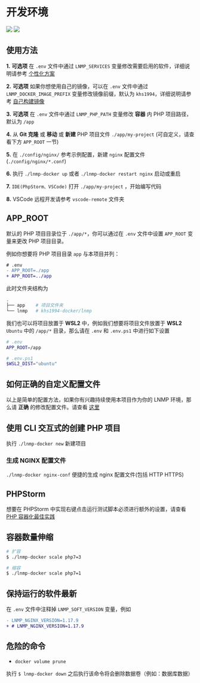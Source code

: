 # 开发环境

[![](https://img.shields.io/badge/AD-%E8%85%BE%E8%AE%AF%E4%BA%91%E5%AE%B9%E5%99%A8%E6%9C%8D%E5%8A%A1-blue.svg)](https://cloud.tencent.com/act/cps/redirect?redirect=10058&cps_key=3a5255852d5db99dcd5da4c72f05df61) [![](https://img.shields.io/badge/Support-%E8%85%BE%E8%AE%AF%E4%BA%91%E8%87%AA%E5%AA%92%E4%BD%93-brightgreen.svg)](https://cloud.tencent.com/developer/support-plan?invite_code=13vokmlse8afh)

## 使用方法

**1.** **可选项** 在 `.env` 文件中通过 `LNMP_SERVICES` 变量修改需要启用的软件，详细说明请参考 [个性化方案](custom.md)

**2.** **可选项** 如果你想使用自己的镜像，可以在 `.env` 文件中通过 `LNMP_DOCKER_IMAGE_PREFIX` 变量修改镜像前缀，默认为 `khs1994`，详细说明请参考 [自己构建镜像](build.md)

**3.** **可选项** 在 `.env` 文件中通过 `LNMP_PHP_PATH` 变量修改 **容器** 内 PHP 项目路径，默认为 `/app`

**4.** 从 **Git 克隆** 或 **移动** 或 **新建** PHP 项目文件 `./app/my-project` (可自定义，请查看下方 `APP_ROOT` 一节)

**5.** 在 `./config/nginx/` 参考示例配置，新建 `nginx` 配置文件(`./config/nginx/*.conf`)

**6.** 执行 `./lnmp-docker up` 或者 `./lnmp-docker restart nginx` 启动或重启

**7.** `IDE(PhpStorm、VSCode)` 打开 `./app/my-project` ，开始编写代码

**8.** VSCode 远程开发请参考 `vscode-remote` 文件夹

## APP_ROOT

默认的 PHP 项目目录位于 `./app/*`，你可以通过在 `.env` 文件中设置 `APP_ROOT` 变量来更改 PHP 项目目录。

例如你想要将 PHP 项目目录 `app` 与本项目并列：

```diff
# .env
- APP_ROOT=./app
+ APP_ROOT=../app
```

此时文件夹结构为

```bash
.
├── app    # 项目文件夹
└── lnmp   # khs1994-docker/lnmp
```

我们也可以将项目放置于 **WSL2** 中，例如我们想要将项目文件放置于 **WSL2** `Ubuntu` 中的 `/app/*` 目录，那么请在 `.env` 和 `.env.ps1` 中进行如下设置

```bash
# .env
APP_ROOT=/app
```

```powershell
# .env.ps1
$WSL2_DIST="ubuntu"
```

## 如何正确的自定义配置文件

以上是简单的配置方法，如果你有兴趣持续使用本项目作为你的 LNMP 环境，那么请 **正确** 的修改配置文件。请查看 [这里](config.md)

## 使用 CLI 交互式的创建 PHP 项目

执行 `./lnmp-docker new` 新建项目

### 生成 NGINX 配置文件

`./lnmp-docker nginx-conf` 便捷的生成 nginx 配置文件(包括 HTTP HTTPS)

## PHPStorm

想要在 PHPStorm 中实现右键点击运行测试脚本必须进行额外的设置，请查看 [PHP 容器化最佳实践](https://github.com/khs1994-docker/php-demo#6-cli-settings)

## 容器数量伸缩

```bash
# 扩容
$ ./lnmp-docker scale php7=3

# 缩容
$ ./lnmp-docker scale php7=1
```

## 保持运行的软件最新

在 `.env` 文件中注释掉 `LNMP_SOFT_VERSION` 变量，例如

```diff
- LNMP_NGINX_VERSION=1.17.9
+ # LNMP_NGINX_VERSION=1.17.9
```

## 危险的命令

* `docker volume prune`

执行 `$ lnmp-docker down` 之后执行该命令将会删除数据卷（例如：数据库数据）
